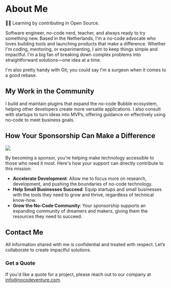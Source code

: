# About Me

👨‍💻 Learning by contributing in Open Source.

Software engineer, no-code nerd, teacher, and always ready to try something new. Based in the Netherlands, I'm a no-code advocate who loves building tools and launching products that make a difference. Whether I'm coding, mentoring, or experimenting, I aim to keep things simple and impactful. I'm a big fan of breaking down complex problems into straightforward solutions—one idea at a time.

I'm also pretty handy with Git; you could say I'm a surgeon when it comes to a good rebase.

## My Work in the Community

I build and maintain plugins that expand the no-code Bubble ecosystem, helping other developers create more versatile applications. I also consult with startups to turn ideas into MVPs, offering guidance on effectively using no-code to meet business goals.

## How Your Sponsorship Can Make a Difference

<a href="https://www.buymeacoffee.com/melmathari"><img src="https://img.buymeacoffee.com/button-api/?text=Buy me a coffee&emoji=🐼&slug=melmathari&button_colour=100f0f&font_colour=ffffff&font_family=Cookie&outline_colour=ffffff&coffee_colour=FFDD00" /></a>

By becoming a sponsor, you're helping make technology accessible to those who need it most. Here's how your support can directly contribute to this mission:

- **Accelerate Development**: Allow me to focus more on research, development, and pushing the boundaries of no-code technology.
- **Help Small Businesses Succeed**: Equip startups and small businesses with the tools they need to grow and thrive, regardless of technical know-how.
- **Grow the No-Code Community**: Your sponsorship supports an expanding community of dreamers and makers, giving them the resources they need to succeed.

## Contact Me

All information shared with me is confidential and treated with respect. Let’s collaborate to create impactful solutions.

### Get a Quote

If you'd like a quote for a project, please reach out to our company at [info@nocodeventure.com](mailto:info@nocodeventure.com).

